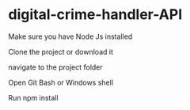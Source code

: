 # digital-crime-handler-API

Make sure you have Node Js installed

Clone the project or download it

navigate to the project folder 

Open Git Bash or Windows shell 

Run npm install 

